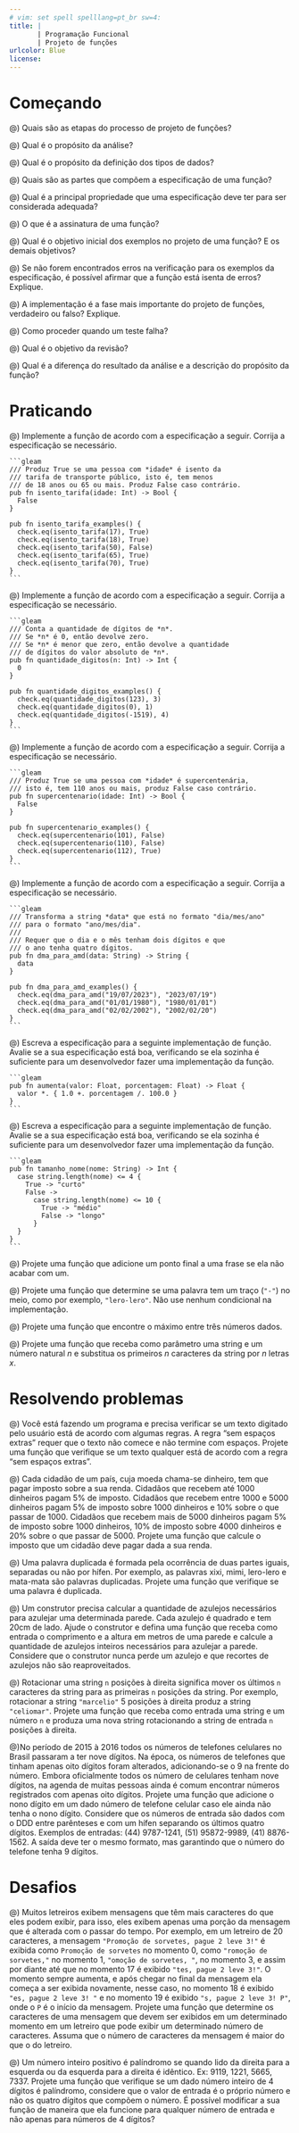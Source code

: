 ```yaml
---
# vim: set spell spelllang=pt_br sw=4:
title: |
       | Programação Funcional
       | Projeto de funções
urlcolor: Blue
license:
---
```


# Começando

@) Quais são as etapas do processo de projeto de funções?

@) Qual é o propósito da análise?

@) Qual é o propósito da definição dos tipos de dados?

@) Quais são as partes que compõem a especificação de uma função?

@) Qual é a principal propriedade que uma especificação deve ter para ser considerada adequada?

@) O que é a assinatura de uma função?

@) Qual é o objetivo inicial dos exemplos no projeto de uma função? E os demais objetivos?

@) Se não forem encontrados erros na verificação para os exemplos da especificação, é possível afirmar que a função está isenta de erros? Explique.

@) A implementação é a fase mais importante do projeto de funções, verdadeiro ou falso? Explique.

@) Como proceder quando um teste falha?

@) Qual é o objetivo da revisão?

@) Qual é a diferença do resultado da análise e a descrição do propósito da função?


# Praticando

<!--
Na implementação use apenas as funções presentes no material "Resumo da linguagem Racket".
-->

@) Implemente a função de acordo com a especificação a seguir. Corrija a especificação se necessário.

    ```gleam
    /// Produz True se uma pessoa com *idade* é isento da
    /// tarifa de transporte público, isto é, tem menos
    /// de 18 anos ou 65 ou mais. Produz False caso contrário.
    pub fn isento_tarifa(idade: Int) -> Bool {
      False
    }

    pub fn isento_tarifa_examples() {
      check.eq(isento_tarifa(17), True)
      check.eq(isento_tarifa(18), True)
      check.eq(isento_tarifa(50), False)
      check.eq(isento_tarifa(65), True)
      check.eq(isento_tarifa(70), True)
    }
    ```

@) Implemente a função de acordo com a especificação a seguir. Corrija a especificação se necessário.

    ```gleam
    /// Conta a quantidade de dígitos de *n*.
    /// Se *n* é 0, então devolve zero.
    /// Se *n* é menor que zero, então devolve a quantidade
    /// de dígitos do valor absoluto de *n*.
    pub fn quantidade_digitos(n: Int) -> Int {
      0
    }

    pub fn quantidade_digitos_examples() {
      check.eq(quantidade_digitos(123), 3)
      check.eq(quantidade_digitos(0), 1)
      check.eq(quantidade_digitos(-1519), 4)
    }
    ```

@) Implemente a função de acordo com a especificação a seguir. Corrija a especificação se necessário.

    ```gleam
    /// Produz True se uma pessoa com *idade* é supercentenária,
    /// isto é, tem 110 anos ou mais, produz False caso contrário.
    pub fn supercentenario(idade: Int) -> Bool {
      False
    }

    pub fn supercentenario_examples() {
      check.eq(supercentenario(101), False)
      check.eq(supercentenario(110), False)
      check.eq(supercentenario(112), True)
    }
    ```

@) Implemente a função de acordo com a especificação a seguir. Corrija a especificação se necessário.

    ```gleam
    /// Transforma a string *data* que está no formato "dia/mes/ano"
    /// para o formato "ano/mes/dia".
    ///
    /// Requer que o dia e o mês tenham dois dígitos e que
    /// o ano tenha quatro dígitos.
    pub fn dma_para_amd(data: String) -> String {
      data
    }

    pub fn dma_para_amd_examples() {
      check.eq(dma_para_amd("19/07/2023"), "2023/07/19")
      check.eq(dma_para_amd("01/01/1980"), "1980/01/01")
      check.eq(dma_para_amd("02/02/2002"), "2002/02/20")
    }
    ```

@) Escreva a especificação para a seguinte implementação de função. Avalie se a sua especificação está boa, verificando se ela sozinha é suficiente para um desenvolvedor fazer uma implementação da função.

    ```gleam
    pub fn aumenta(valor: Float, porcentagem: Float) -> Float {
      valor *. { 1.0 +. porcentagem /. 100.0 }
    }
    ```

@) Escreva a especificação para a seguinte implementação de função. Avalie se a sua especificação está boa, verificando se ela sozinha é suficiente para um desenvolvedor fazer uma implementação da função.

    ```gleam
    pub fn tamanho_nome(nome: String) -> Int {
      case string.length(nome) <= 4 {
        True -> "curto"
        False ->
          case string.length(nome) <= 10 {
            True -> "médio"
            False -> "longo"
          }
      }
    }
    ```

@) Projete uma função que adicione um ponto final a uma frase se ela não acabar com um.

@) Projete uma função que determine se uma palavra tem um traço (`"-"`) no meio, como por exemplo, `"lero-lero"`. Não use nenhum condicional na implementação.

@) Projete uma função que encontre o máximo entre três números dados.

@) Projete uma função que receba como parâmetro uma string e um número natural $n$ e substitua os primeiros $n$ caracteres da string por $n$ letras $x$.


# Resolvendo problemas

@) Você está fazendo um programa e precisa verificar se um texto digitado pelo usuário está de acordo com algumas regras. A regra “sem espaços extras” requer que o texto não comece e não termine com espaços. Projete uma função que verifique se um texto qualquer está de acordo com a regra “sem espaços extras”.

@) Cada cidadão de um país, cuja moeda chama-se dinheiro, tem que pagar imposto sobre a sua renda. Cidadãos que recebem até 1000 dinheiros pagam 5% de imposto. Cidadãos que recebem entre 1000 e 5000 dinheiros pagam 5% de imposto sobre 1000 dinheiros e 10% sobre o que passar de 1000. Cidadãos que recebem mais de 5000 dinheiros pagam 5% de imposto sobre 1000 dinheiros, 10% de imposto sobre 4000 dinheiros e 20% sobre o que passar de 5000. Projete uma função que calcule o imposto que um cidadão deve pagar dada a sua renda.

@) Uma palavra duplicada é formada pela ocorrência de duas partes iguais, separadas ou não por hífen. Por exemplo, as palavras xixi, mimi, lero-lero e mata-mata são palavras duplicadas. Projete uma função que verifique se uma palavra é duplicada.

@) Um construtor precisa calcular a quantidade de azulejos necessários para azulejar uma determinada parede. Cada azulejo é quadrado e tem 20cm de lado. Ajude o construtor e defina uma função que receba como entrada o comprimento e a altura em metros de uma parede e calcule a quantidade de azulejos inteiros necessários para azulejar a parede. Considere que o construtor nunca perde um azulejo e que recortes de azulejos não são reaproveitados.

@) Rotacionar uma string `n` posições à direita significa mover os últimos `n` caracteres da string para as primeiras `n` posições da string. Por exemplo, rotacionar a string `"marcelio"` 5 posições à direita produz a string `"celiomar"`. Projete uma função que receba como entrada uma string e um número `n` e produza uma nova string rotacionando a string de entrada `n` posições à direita.

@)No período de 2015 à 2016 todos os números de telefones celulares no Brasil passaram a ter nove dígitos. Na época, os números de telefones que tinham apenas oito dígitos foram alterados, adicionando-se o 9 na frente do número. Embora oficialmente todos os número de celulares tenham nove dígitos, na agenda de muitas pessoas ainda é comum encontrar números registrados com apenas oito dígitos. Projete uma função que adicione o nono dígito em um dado número de telefone celular caso ele ainda não tenha o nono dígito. Considere que os números de entrada são dados com o DDD entre parênteses e com um hífen separando os últimos quatro dígitos. Exemplos de entradas: (44) 9787-1241, (51) 95872-9989, (41) 8876-1562. A saída deve ter o mesmo formato, mas garantindo que o número do telefone tenha 9 dígitos.


# Desafios

@) Muitos letreiros exibem mensagens que têm mais caracteres do que eles podem exibir, para isso, eles exibem apenas uma porção da mensagem que é alterada com o passar do tempo. Por exemplo, em um letreiro de 20 caracteres, a mensagem `"Promoção de sorvetes, pague 2 leve 3!"` é exibida como `Promoção de sorvetes` no momento 0, como `"romoção de sorvetes,"` no momento 1, `"omoção de sorvetes, "`, no momento 3, e assim por diante até que no momento 17 é exibido `"tes, pague 2 leve 3!"`. O momento sempre aumenta, e após chegar no final da mensagem ela começa a ser exibida novamente, nesse caso, no momento 18 é exibido `"es, pague 2 leve 3! "` e no momento 19 é exibido `"s, pague 2 leve 3! P"`, onde o `P` é o início da mensagem. Projete uma função que determine os caracteres de uma mensagem que devem ser exibidos em um determinado momento em um letreiro que pode exibir um determinado número de caracteres. Assuma que o número de caracteres da mensagem é maior do que o do letreiro.

@) Um número inteiro positivo é palíndromo se quando lido da direita para a esquerda ou da esquerda para a direita é idêntico. Ex: 9119, 1221, 5665, 7337. Projete uma função que verifique se um dado número inteiro de 4 dígitos é palíndromo, considere que o valor de entrada é o próprio número e não os quatro dígitos que compõem o número. É possível modificar a sua função de maneira que ela funcione para qualquer número de entrada e não apenas para números de 4 dígitos?
